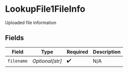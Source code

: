 # LookupFile1FileInfo

Uploaded file information


## Fields

| Field              | Type               | Required           | Description        |
| ------------------ | ------------------ | ------------------ | ------------------ |
| `filename`         | *Optional[str]*    | :heavy_check_mark: | N/A                |
